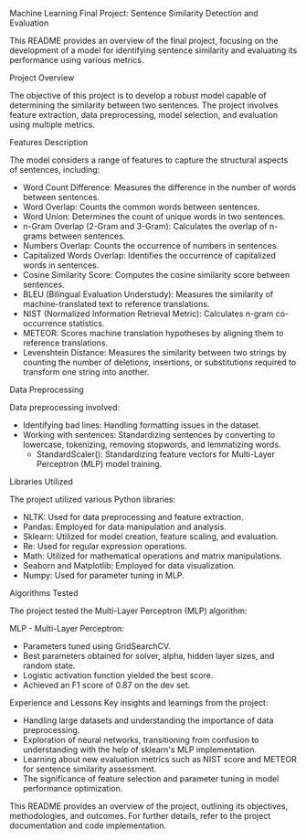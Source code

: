 Machine Learning Final Project: Sentence Similarity Detection and Evaluation

This README provides an overview of the final project, focusing on the development of a model for identifying sentence similarity and evaluating its performance using various metrics.

Project Overview

The objective of this project is to develop a robust model capable of determining the similarity between two sentences. The project involves feature extraction, data preprocessing, model selection, and evaluation using multiple metrics.

Features Description

The model considers a range of features to capture the structural aspects of sentences, including:

- Word Count Difference: Measures the difference in the number of words between sentences.
- Word Overlap: Counts the common words between sentences.
- Word Union: Determines the count of unique words in two sentences.
- n-Gram Overlap (2-Gram and 3-Gram): Calculates the overlap of n-grams between sentences.
- Numbers Overlap: Counts the occurrence of numbers in sentences.
- Capitalized Words Overlap: Identifies the occurrence of capitalized words in sentences.
- Cosine Similarity Score: Computes the cosine similarity score between sentences.
- BLEU (Bilingual Evaluation Understudy): Measures the similarity of machine-translated text to reference translations.
- NIST (Normalized Information Retrieval Metric): Calculates n-gram co-occurrence statistics.
- METEOR: Scores machine translation hypotheses by aligning them to reference translations.
- Levenshtein Distance: Measures the similarity between two strings by counting the number of deletions, insertions, or substitutions required to transform one string into another.

Data Preprocessing

Data preprocessing involved:

- Identifying bad lines: Handling formatting issues in the dataset.
- Working with sentences: Standardizing sentences by converting to lowercase, tokenizing, removing stopwords, and lemmatizing words.
	- StandardScaler(): Standardizing feature vectors for Multi-Layer Perceptron (MLP) model training.

Libraries Utilized

The project utilized various Python libraries:

- NLTK: Used for data preprocessing and feature extraction.
- Pandas: Employed for data manipulation and analysis.
- Sklearn: Utilized for model creation, feature scaling, and evaluation.
- Re: Used for regular expression operations.
- Math: Utilized for mathematical operations and matrix manipulations.
- Seaborn and Matplotlib: Employed for data visualization.
- Numpy: Used for parameter tuning in MLP.

Algorithms Tested

The project tested the Multi-Layer Perceptron (MLP) algorithm:

MLP - Multi-Layer Perceptron:
- Parameters tuned using GridSearchCV.
- Best parameters obtained for solver, alpha, hidden layer sizes, and random state.
- Logistic activation function yielded the best score.
- Achieved an F1 score of 0.87 on the dev set.

Experience and Lessons
Key insights and learnings from the project:

- Handling large datasets and understanding the importance of data preprocessing.
- Exploration of neural networks, transitioning from confusion to understanding with the help of sklearn's MLP implementation.
- Learning about new evaluation metrics such as NIST score and METEOR for sentence similarity assessment.
- The significance of feature selection and parameter tuning in model performance optimization.

This README provides an overview of the project, outlining its objectives, methodologies, and outcomes. For further details, refer to the project documentation and code implementation.
